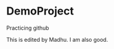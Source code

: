 # DemoProject
Practicing github

This is edited by Madhu.
I am also good.

<html>
<head>
</head>
<html>

